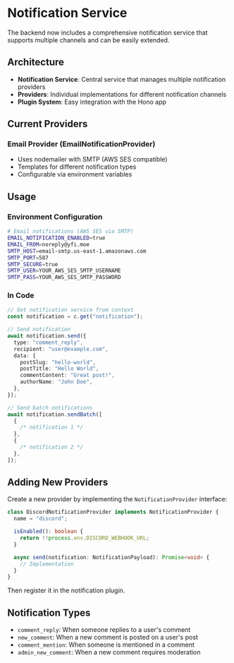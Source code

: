 # Notification Service

The backend now includes a comprehensive notification service that supports multiple channels and can be easily extended.

## Architecture

- **Notification Service**: Central service that manages multiple notification providers
- **Providers**: Individual implementations for different notification channels
- **Plugin System**: Easy integration with the Hono app

## Current Providers

### Email Provider (EmailNotificationProvider)

- Uses nodemailer with SMTP (AWS SES compatible)
- Templates for different notification types
- Configurable via environment variables

## Usage

### Environment Configuration

```bash
# Email notifications (AWS SES via SMTP)
EMAIL_NOTIFICATION_ENABLED=true
EMAIL_FROM=noreply@yfi.moe
SMTP_HOST=email-smtp.us-east-1.amazonaws.com
SMTP_PORT=587
SMTP_SECURE=true
SMTP_USER=YOUR_AWS_SES_SMTP_USERNAME
SMTP_PASS=YOUR_AWS_SES_SMTP_PASSWORD
```

### In Code

```typescript
// Get notification service from context
const notification = c.get("notification");

// Send notification
await notification.send({
  type: "comment_reply",
  recipient: "user@example.com",
  data: {
    postSlug: "hello-world",
    postTitle: "Hello World",
    commentContent: "Great post!",
    authorName: "John Doe",
  },
});

// Send batch notifications
await notification.sendBatch([
  {
    /* notification 1 */
  },
  {
    /* notification 2 */
  },
]);
```

## Adding New Providers

Create a new provider by implementing the `NotificationProvider` interface:

```typescript
class DiscordNotificationProvider implements NotificationProvider {
  name = "discord";

  isEnabled(): boolean {
    return !!process.env.DISCORD_WEBHOOK_URL;
  }

  async send(notification: NotificationPayload): Promise<void> {
    // Implementation
  }
}
```

Then register it in the notification plugin.

## Notification Types

- `comment_reply`: When someone replies to a user's comment
- `new_comment`: When a new comment is posted on a user's post
- `comment_mention`: When someone is mentioned in a comment
- `admin_new_comment`: When a new comment requires moderation

